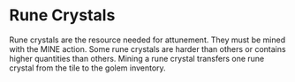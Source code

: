 # Rune Crystals

Rune crystals are the resource needed for attunement. They must be mined with the MINE action. Some rune crystals are harder than others or contains higher quantities than others. Mining a rune crystal transfers one rune crystal from the tile to the golem inventory.
